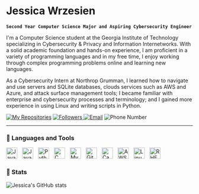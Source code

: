 # Jessica Wrzesien

**`Second Year Computer Science Major and Aspiring Cybersecurity Engineer`**

I'm a Computer Science student at the Georgia Institute of Technology specializing in Cybersecurity & Privacy and Information Internetworks. With a solid academic foundation and hands-on experience, I am proficient in a variety of programming languages and in my free time, I enjoy working through complex programming problems online and learning new languages.

As a Cybersecurity Intern at Northrop Grumman, I learned how to navigate and use servers and SQLite databases, clouds services such as AWS and Azure, and attack surface management tools; I became familiar with enterprise and cybersecurity processes and terminology; and I gained more experience in using Linux and writing scripts in Python. 

<p align="left">
    <a href="https://github.com/wrzesienjessica?tab=repositories">
        <img alt="My Repositories" src="https://custom-icon-badges.demolab.com/badge/-My%20Repos-9EE588?style=for-the-badge&logoColor=black&logo=repo"/></a>
    <a href="https://github.com/wrzesienjessica?tab=followers">
        <img alt="Followers" src="https://custom-icon-badges.demolab.com/github/followers/wrzesienjessica?color=9EE588&labelColor=9EE588&style=for-the-badge&logo=person-add&label=Follow&logoColor=black"/>
    <a href="mailto: jessica.wrzesien@gmail.com">
        <img alt="Email" src="https://custom-icon-badges.demolab.com/badge/-jessica.wrzesien@gmail.com-9EE588?style=for-the-badge&logo=mention&logoColor=black"/></a>
    <a>
        <img alt="Phone Number" src="https://custom-icon-badges.demolab.com/badge/-770--235--3146-9EE588?style=for-the-badge&logo=phone&logoColor=black"/></a>
</p>

---

### 📗 Languages and Tools

<img align="left" alt="Java" width="30px" style="padding-right:10px;" src="https://cdn.jsdelivr.net/gh/devicons/devicon/icons/java/java-original.svg"/>
<img align="left" alt="JavaScript" width="30px" style="padding-right:10px;" src="https://cdn.jsdelivr.net/gh/devicons/devicon/icons/javascript/javascript-plain.svg" />
<img align="left" alt="Python" width="30px" style="padding-right:10px;" src="https://cdn.jsdelivr.net/gh/devicons/devicon/icons/python/python-plain.svg" />
<img align="left" alt="C" width="30px" style="padding-right:10px;" src="https://cdn.jsdelivr.net/gh/devicons/devicon@latest/icons/c/c-original.svg" />
<img align="left" alt="MySQL" width="30px" style="padding-right:10px;" src="https://cdn.jsdelivr.net/gh/devicons/devicon@latest/icons/mysql/mysql-original.svg" />
<img align="left" alt="GitHub" width="30px" style="padding-right:10px;" src="https://cdn.jsdelivr.net/gh/devicons/devicon/icons/github/github-original.svg" />
<img align="left" alt="Canva" width="30px" style="padding-right:10px;" src="https://cdn.jsdelivr.net/gh/devicons/devicon@latest/icons/canva/canva-original.svg" />
<img align="left" alt="AWS" width="30px" style="padding-right:10px;" src="https://cdn.jsdelivr.net/gh/devicons/devicon@latest/icons/amazonwebservices/amazonwebservices-original-wordmark.svg" />
<img align="left" alt="Linux" width="30px" style="padding-right:10px;" src="https://cdn.jsdelivr.net/gh/devicons/devicon@latest/icons/linux/linux-original.svg" />
<img align="left" alt="RHEL" width="30px" style="padding-right:10px;" src="https://cdn.jsdelivr.net/gh/devicons/devicon@latest/icons/redhat/redhat-original.svg" />
<br />

#

### 📜 Stats

![Jessica's GitHub stats](https://github-readme-stats.vercel.app/api?username=wrzesienjessica&show_icons=true&theme=merko)

[linkedin]: https://www.linkedin.com/in/jessica-wrzesien/
